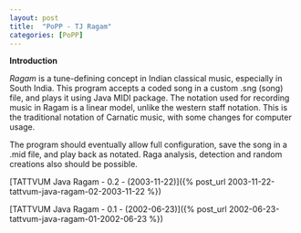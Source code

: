 ```yaml
---
layout: post
title:  "PoPP - TJ Ragam"
categories: [PoPP]
---
```


**Introduction**

*Ragam* is a tune-defining concept in Indian classical music, especially in South India. This program accepts a coded song in a custom .sng (song) file, and plays it using Java MIDI package. The notation used for recording music in Ragam is a linear model, unlike the western staff notation. This is the traditional notation of Carnatic music, with some changes for computer usage.

The program should eventually allow full configuration, save the song in a .mid file, and play back as notated. Raga analysis, detection and random creations also should be possible.

[TATTVUM Java Ragam - 0.2 - (2003-11-22)]({% post_url 2003-11-22-tattvum-java-ragam-02-2003-11-22 %})

[TATTVUM Java Ragam - 0.1 - (2002-06-23)]({% post_url 2002-06-23-tattvum-java-ragam-01-2002-06-23 %})

